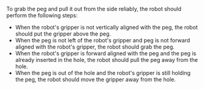 To grab the peg and pull it out from the side reliably, the robot should perform the following steps:
- When the robot's gripper is not vertically aligned with the peg, the robot should put the gripper above the peg.
- When the peg is not left of the robot's gripper and peg is not forward aligned with the robot's gripper, the robot should grab the peg.
- When the robot's gripper is forward aligned with the peg and the peg is already inserted in the hole, the robot should pull the peg away from the hole.
- When the peg is out of the hole and the robot's gripper is still holding the peg, the robot should move the gripper away from the hole.